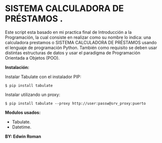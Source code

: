 #  SISTEMA CALCULADORA DE PRÉSTAMOS .

Este script esta basado en mi practica final de Introducción a la Programación, la cual consiste en realizar como su nombre lo indica: una calculadora prestamos o SISTEMA CALCULADORA DE PRÉSTAMOS usando el lenguaje de programación Python. También como requisito se deben usar distintas estructuras de datos y usar el paradigma de Programación Orientada a Objetos (POO).

**Instalación:**

Instalar Tabulate con el instalador PIP:

`$ pip install tabulate`

Instalar utilizando un proxy:

`$ pip install tabulate --proxy http://user:passw@srv_proxy:puerto`


**Modulos usados:**
- Tabulate.
- Datetime.


**BY: Edwin Roman**